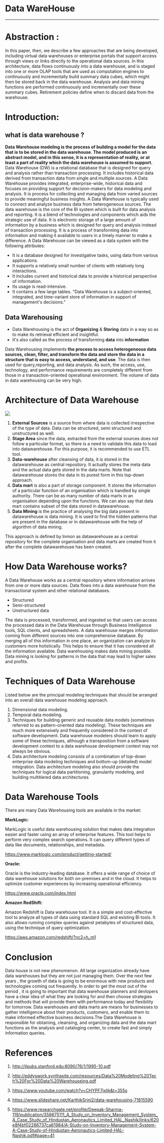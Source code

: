 # **Data WareHouse**
---
# Abstraction :



In this paper, then, we describe a few approaches that are being developed, including virtual data warehouses or enterprise portals that support access through views or links directly to the operational data sources. In this architecture, data flows continuously into a data warehouse, and is staged into one or more OLAP tools that are used as computation engines to continuously and incrementally build summary data cubes, which might then be stored back in the data warehouse. Analysis and data mining functions are performed continuously and incrementally over these summary cubes. Retirement policies define when to discard data from the warehouse.


# Introduction:
## what is data warehouse ?


**Data Warehouse modeling is the process of building a model for the data that is to be stored in the data warehouse. The model produced is an abstract model, and in this sense, it is a representation of reality, or at least a part of reality which the data warehouse is assumed to support.** Data Warehouse (DW) is a relational database that is designed for query and analysis rather than transaction processing. It includes historical data derived from transaction data from single and multiple sources. A Data Warehouse provides integrated, enterprise-wide, historical data and focuses on providing support for decision-makers for data modeling and analysis. It is process for collecting and managing data from varied sources to provide meaningful business insights.
A Data Warehouse is typically used to connect and analyze business data from heterogeneous sources. The data warehouse is the core of the BI system which is built for data analysis and reporting. It is a blend of technologies and components which aids the strategic use of data. It is electronic storage of a large amount of information by a business which is designed for query and analysis instead of transaction processing. It is a process of transforming data into information and making it available to users in a timely manner to make a difference.
A Data Warehouse can be viewed as a data system with the following attributes:
* It is a database designed for investigative tasks, using data from various applications.
* It supports a relatively small number of clients with relatively long interactions.
* It includes current and historical data to provide a historical perspective of information.
* Its usage is read-intensive.
* It contains a few large tables.
"Data Warehouse is a subject-oriented, integrated, and time-variant store of information in support of management's decisions."


## Data Warehousing 

- Data Warehousing is the act of **Organizing** & **Storing** data in a way so as to make its retrieval efficient and insightful.
- It's also called as the process of transforming **data** into **information** 

Data Warehousing implements **the process to access heterogeneous data sources, clean, filter, and transform the data and store the data in a structure that is easy to access, understand, and use**. The data is then used for query,reporting, and data analysis. As such, the access, use, technology, and performance requirements are completely different from those in a transaction-oriented operational environment. The volume of data in data warehousing can be very high.


# Architecture of Data Warehouse
![](https://upload.wikimedia.org/wikipedia/commons/8/8d/Data_warehouse_architecture.jpg)

1. **External Sources**
is a source from where data is collected irrespective of the type of data. Data can be structured, semi structured and unstructured as well. 
1. **Stage Area** since the data, extracted from the external sources does not follow a particular format, so there is a need to validate this data to load into datawarehouse. For this purpose, it is recommended to use ETL tool. 
1. **Data-warehouse** after cleansing of data, it is stored in the datawarehouse as central repository. It actually stores the meta data and the actual data gets stored in the data marts. Note that datawarehouse stores the data in its purest form in this top-down approach. 
1. **Data mart** is also a part of storage component. It stores the information of a particular function of an organisation which is handled by single authority. There can be as many number of data marts in an organisation depending upon the functions. We can also say that data mart contains subset of the data stored in datawarehouse. 
1. **Data Mining**
is the practice of analysing the big data present in datawarehouse is data mining. It is used to find the hidden patterns that are present in the database or in datawarehouse with the help of algorithm of data mining. 

This approach is defined by Inmon as datawarehouse as a central repository for the complete organisation and data marts are created from it after the complete datawarehouse has been created. 


# How Data Warehouse works?
A Data Warehouse works as a central repository where information arrives from one or more data sources. Data flows into a data warehouse from the transactional system and other relational databases.

* Structured
* Semi-structured
* Unstructured data

The data is processed, transformed, and ingested so that users can access the processed data in the Data Warehouse through Business Intelligence tools, SQL clients, and spreadsheets. A data warehouse merges information coming from different sources into one comprehensive database. By merging all of this information in one place, an organization can analyze its customers more holistically. This helps to ensure that it has considered all the information available. Data warehousing makes data mining possible. Data mining is looking for patterns in the data that may lead to higher sales and profits.



# Techniques of Data Warehouse
Listed below are the principal modeling techniques that should be arranged into an overall data warehouse modeling approach.
1. Dimensional data modeling.
1. Temporal data modeling.
1. Techniques for building generic and reusable data models (sometimes
referred to as pattern-oriented data modeling). These techniques are much
more extensively and frequently considered in the context of software
development. Data warehouse modelers should learn to apply some of
these techniques, although a transposition from a software development
context to a data warehouse development context may not always be
obvious.
1. Data architecture modeling consists of a combination of top-down enterprise data modeling techniques and bottom-up (detailed) model integration. Data architecture modeling also should provide the techniques for logical data partitioning, granularity modeling, and building multitiered data architectures

# Data Warehouse Tools

There are many Data Warehousing tools are available in the market:

**MarkLogic:**

MarkLogic is useful data warehousing solution that makes data integration easier and faster using an array of enterprise features. This tool helps to perform very complex search operations. It can query different types of data like documents, relationships, and metadata.

https://www.marklogic.com/product/getting-started/

**Oracle:**

Oracle is the industry-leading database. It offers a wide range of choice of data warehouse solutions for both on-premises and in the cloud. It helps to optimize customer experiences by increasing operational efficiency.

https://www.oracle.com/index.html

**Amazon RedShift:**

Amazon Redshift is Data warehouse tool. It is a simple and cost-effective tool to analyze all types of data using standard SQL and existing BI tools. It also allows running complex queries against petabytes of structured data, using the technique of query optimization.

https://aws.amazon.com/redshift/?nc2=h_m1


# Conclusion

Data house is not new phenomenon. All large organization already have data warehouses but they are not just managing them. Over the next few years , the growth of data is going to be enormous with new products and technologies coming out frequently. In order to get the most out of the period , it is going to important that data warehouse planners and devlopers have a clear idea of what they are looking for and then choose strategies and methods that will provide them with performance today and flexibility for tomorrow. Data warehouses and data marts are means for businesses to gather intelligence about their products, customers, and enable them to make informed effective business decisions.The Data Warehouse is responsible for obtaining, cleansing, and organizing data and the data mart functions as the analysis and cataloging center, to create fast and simply information queries.


# References 
1. http://ilpubs.stanford.edu:8090/76/1/1995-10.pdf

1. http://eddyswork.synthasite.com/resources/Data%20Modeling%20Tech%20For%20Data%20Warehouseing.pdf

1. https://www.youtube.com/watch?v=CHYPF7jxlik&t=355s

1. https://www.slideshare.net/KarthikSrini2/data-warehousing-71815590

1. https://www.researchgate.net/profile/Deepak-Sharma-119/publication/358675111_A_Study_on_Inventory_Management_System_A_Case_Study_of_Hindustan_Aeronautics_Limited_HAL_Nashik/links/620e8f4bf02286737ca61984/A-Study-on-Inventory-Management-System-A-Case-Study-of-Hindustan-Aeronautics-Limited-HAL-Nashik.pdf#page=41


